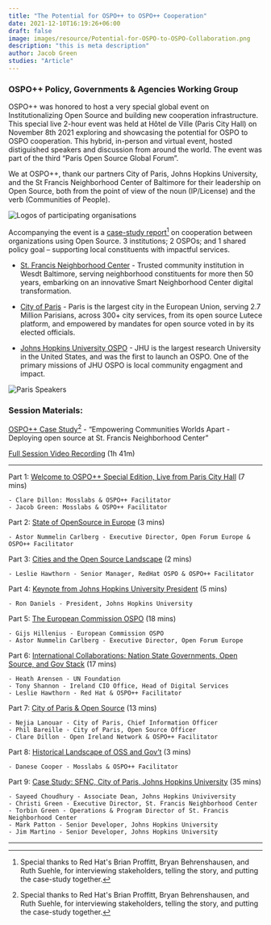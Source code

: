 ```yaml
---
title: "The Potential for OSPO++ to OSPO++ Cooperation"
date: 2021-12-10T16:19:26+06:00
draft: false
image: images/resource/Potential-for-OSPO-to-OSPO-Collaboration.png
description: "this is meta description"
author: Jacob Green
studies: "Article"
---
```


### OSPO++ Policy, Governments & Agencies Working Group

OSPO++ was honored to host a very special global event on Institutionalizing Open Source and building new cooperation infrastructure. This special live 2-hour event was held at Hôtel de Ville (Paris City Hall) on November 8th 2021 exploring and showcasing the potential for OSPO to OSPO cooperation. This hybrid, in-person and virtual event, hosted distiguished speakers and discussion from around the world. The event was part of the third “Paris Open Source Global Forum”.

We at OSPO++, thank our partners City of Paris, Johns Hopkins University, and the St Francis Neighborhood Center of Baltimore for their leadership on Open Source, both from the point of view of the noun (IP/License) and the verb (Communities of People).

![Logos of participating organisations](/ospoplusplus/images/resource/speakersorgs.png)

Accompanying the event is a [case-study report](/documents/Resources/empowering-communities-worlds-apart.pdf)[^1] on cooperation between organizations using Open Source. 3 institutions; 2 OSPOs; and 1 shared policy goal – supporting local constituents with impactful services.

- [St. Francis Neighborhood Center](https://www.stfranciscenter.org/) - Trusted community institution in Wesdt Baltimore, serving neighborhood constituents for more then 50 years, embarking on an innovative Smart Neighborhood Center digital transformation.

- [City of Paris](https://opensource.paris.fr/) - Paris is the largest city in the European Union, serving 2.7 Million Parisians, across 300+ city services, from its open source Lutece platform, and empowered by mandates for open source voted in by its elected officials.

- [Johns Hopkins University OSPO](https://drcc.library.jhu.edu/open-source-programs-office/) - JHU is the largest research University in the United States, and was the first to launch an OSPO. One of the primary missions of JHU OSPO is local community engagment and impact.

![Paris Speakers](/ospoplusplus/images/resource/ParisSpreakers.jpeg)

### Session Materials:
[OSPO++ Case Study](/ospoplusplus/documents/Resources/empowering-communities-worlds-apart.pdf)[^1] - “Empowering Communities Worlds Apart - Deploying open source at St. Francis Neighborhood Center”

[Full Session Video Recording](https://youtu.be/oGtCEPy2_-Y) (1h 41m)

***

Part 1:  [Welcome to OSPO++ Special Edition, Live from Paris City Hall](https://youtu.be/eP9c4ogMAXI) (7 mins)

	- Clare Dillon: Mosslabs & OSPO++ Facilitator 
	- Jacob Green: Mosslabs & OSPO++ Facilitator 

Part 2:  [State of OpenSource in Europe](https://youtu.be/TZoDm3-EZxc) (3 mins)

	- Astor Nummelin Carlberg - Executive Director, Open Forum Europe & OSPO++ Facilitator 
		
Part 3:  [Cities and the Open Source Landscape](https://youtu.be/VRqezGXjMP0) (2 mins)

	- Leslie Hawthorn - Senior Manager, RedHat OSPO & OSPO++ Facilitator 
		
Part 4:  [Keynote from Johns Hopkins University President](https://youtu.be/SlBHlgKqxSg) (5 mins)

	- Ron Daniels - President, Johns Hopkins University
		
Part 5:  [The European Commission OSPO](https://youtu.be/23QvMYlFHWQ) (18 mins)

	- Gijs Hillenius - European Commission OSPO
	- Astor Nummelin Carlberg - Executive Director, Open Forum Europe

Part 6:    [International Collaborations:  Nation State Governments, Open Source, and Gov Stack](https://youtu.be/cJ5CXX5eMdU) (17 mins)

	- Heath Arensen - UN Foundation
	- Tony Shannon - Ireland CIO Office, Head of Digital Services
	- Leslie Hawthorn - Red Hat & OSPO++ Facilitator 

Part 7:  [City of Paris & Open Source](https://youtu.be/gaY-FlgNcUM) (13 mins)

	- Nejia Lanouar - City of Paris, Chief Information Officer
	- Phil Bareille - City of Paris, Open Source Officer
	- Clare Dillon - Open Ireland Network & OSPO++ Facilitator

Part 8:  [Historical Landscape of  OSS and Gov’t](https://youtu.be/gXDU9kwWB1o) (3 mins)

	- Danese Cooper - Mosslabs & OSPO++ Facilitator 
	
Part 9:   [Case Study:  SFNC, City of Paris, Johns Hopkins University](https://youtu.be/OT9nH2Bb8-8) (35 mins)

	- Sayeed Choudhury - Associate Dean, Johns Hopkins Univiversity
	- Christi Green - Executive Director, St. Francis Neighborhood Center
	- Torbin Green - Operations & Program Director of St. Francis Neighborhood Center
	- Mark Patton - Senior Developer, Johns Hopkins University
	- Jim Martino - Senior Developer, Johns Hopkins University

***


[^1]: Special thanks to Red Hat's Brian Proffitt, Bryan Behrenshausen, and Ruth Suehle, for interviewing stakeholders, telling the story, and putting the case-study together.
